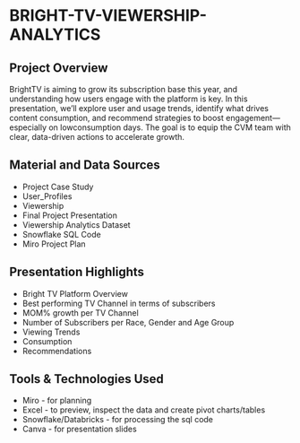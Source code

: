 # BRIGHT-TV-VIEWERSHIP-ANALYTICS

## Project Overview

BrightTV is aiming to grow its subscription base this year, and understanding how users engage with the platform is key. In this presentation, we’ll explore user and usage trends, identify what drives content consumption, and recommend strategies to boost engagement—especially on lowconsumption days. The goal is to equip the CVM team with clear, data-driven actions to accelerate growth.

## Material and Data Sources

- Project Case Study 
- User_Profiles
- Viewership
- Final Project Presentation
- Viewership Analytics Dataset
- Snowflake SQL Code
- Miro Project Plan

## Presentation Highlights

- Bright TV Platform Overview 
- Best performing TV Channel in terms of subscribers 
- MOM% growth per TV Channel 
- Number of Subscribers per Race, Gender and Age Group 
- Viewing Trends 
- Consumption 
- Recommendations

## Tools & Technologies Used

- Miro - for planning
- Excel - to preview, inspect the data and create pivot charts/tables
- Snowflake/Databricks - for processing the sql code
- Canva - for presentation slides

